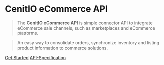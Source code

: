 # CenitIO eCommerce API

> The **CenitIO eCommerce API** is simple connector API to integrate eCommerce sale channels, such as 
  marketplaces and eCommerce platforms.

> An easy way to consolidate orders, synchronize inventory and listing product information to commerce solutions.

[Get Started](overview)
[API-Specification](//cenit-io.github.io/eCapi/api-spec/)